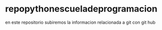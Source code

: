 # repopythonescueladeprogramacion
en este repositorio subiremos la informacion relacionada a git con git hub
